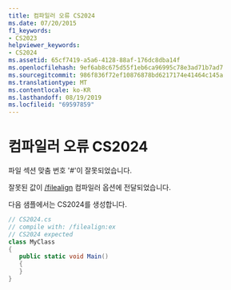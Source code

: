 ```yaml
---
title: 컴파일러 오류 CS2024
ms.date: 07/20/2015
f1_keywords:
- CS2023
helpviewer_keywords:
- CS2024
ms.assetid: 65cf7419-a5a6-4128-88af-176dc8dba14f
ms.openlocfilehash: 9ef6ab8c675d55f1eb6ca96995c78e3ad71b7ad7
ms.sourcegitcommit: 986f836f72ef10876878bd6217174e41464c145a
ms.translationtype: MT
ms.contentlocale: ko-KR
ms.lasthandoff: 08/19/2019
ms.locfileid: "69597859"
---
```

# <a name="compiler-error-cs2024"></a>컴파일러 오류 CS2024
파일 섹션 맞춤 번호 '#'이 잘못되었습니다.  
  
 잘못된 값이 [/filealign](../language-reference/compiler-options/filealign-compiler-option.md) 컴파일러 옵션에 전달되었습니다.  
  
 다음 샘플에서는 CS2024를 생성합니다.  
  
```csharp  
// CS2024.cs  
// compile with: /filealign:ex  
// CS2024 expected  
class MyClass  
{  
   public static void Main()  
   {  
   }  
}  
```
